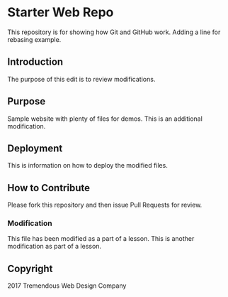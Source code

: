# Starter Web Repo

This repository is for showing how Git and GitHub work.
Adding a line for rebasing example.

## Introduction
The purpose of this edit is to review modifications.

## Purpose

Sample website with plenty of files for demos. This is an additional modification.

## Deployment
This is information on how to deploy the modified files.

## How to Contribute
Please fork this repository and then issue Pull Requests for review.

### Modification
This file has been modified as a part of a lesson. This is another modification as part of a lesson.

## Copyright
2017 Tremendous Web Design Company